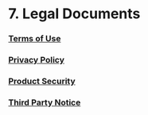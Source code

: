 # 7. Legal Documents

### [Terms of Use](https://storage.googleapis.com/aip3-dev-aip-assets/legal-files/AI-Platform-Cloud-Terms-of-Use.pdf)

### [Privacy Policy](https://storage.googleapis.com/aip3-dev-aip-assets/legal-files/AI-Platform-Cloud-Privacy-Policy.pdf)

### [Product Security](https://storage.googleapis.com/aip3-dev-aip-assets/legal-files/AI-Platform-Product-Security.pdf)

### [Third Party Notice](https://storage.googleapis.com/aip3-dev-aip-assets/legal-files/AI-Platform-Third-Party-Notice.txt)
